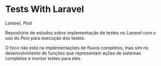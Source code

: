 # Tests With Laravel
*Laravel, Pest*

Repositório de estudos sobre implementação de testes no *Laravel* com o uso do *Pest* para execução dos testes.

O foco não está na implementações de fluxos completos, mas sim no desenvolvimento de funções que representam ações de sistemas completos e montar testes para eles.


